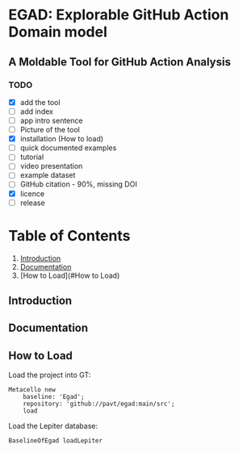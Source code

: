 # EGAD: Explorable GitHub Action Domain model
## A Moldable Tool for GitHub Action Analysis


### TODO

- [X] add the tool
- [ ] add index
- [ ] app intro sentence 
- [ ] Picture of the tool
- [X] installation (How to load) 
- [ ] quick documented examples
- [ ] tutorial
- [ ] video presentation
- [ ] example dataset
- [ ] GitHub citation - 90%, missing DOI
- [X] licence
- [ ] release

# Table of Contents

1. [Introduction](#Introduction)
2. [Documentation](#Documentation)
3. [How to Load](#How to Load)


## Introduction
## Documentation
## How to Load

Load the project into GT:
```
Metacello new
	baseline: 'Egad';
	repository: 'github://pavt/egad:main/src';
	load
```

Load the Lepiter database:
```
BaselineOfEgad loadLepiter
```
